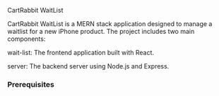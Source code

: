 CartRabbit WaitList

CartRabbit WaitList is a MERN stack application designed to manage a waitlist for a new iPhone product. The project includes two main components:

 wait-list: The frontend application built with React.
 
 server: The backend server using Node.js and Express.

### Prerequisites
